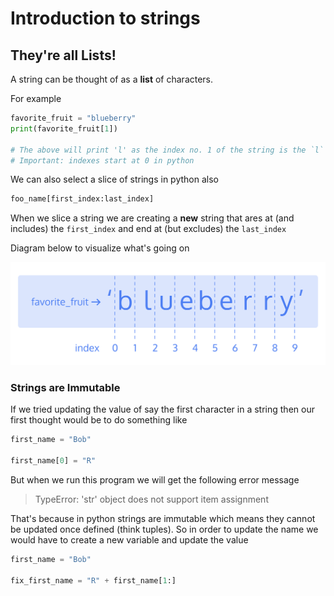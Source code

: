 # Introduction to strings

## They're all Lists!

A string can be thought of as a **list** of characters.

For example

```python
favorite_fruit = "blueberry"
print(favorite_fruit[1])

# The above will print 'l' as the index no. 1 of the string is the `l` character
# Important: indexes start at 0 in python
```

We can also select a slice of strings in python also

```python
foo_name[first_index:last_index]
```

When we slice a string we are creating a **new** string that ares at (and includes) the `first_index` and end at (but excludes) the `last_index`

Diagram below to visualize what's going on

![favorite_fruit string indexes](images/string-index.svg?raw=true 'Favorite Fruit String Indexes')

### Strings are Immutable

If we tried updating the value of say the first character in a string then our first thought would be to do something like

```python
first_name = "Bob"

first_name[0] = "R"
```

But when we run this program we will get the following error message

> TypeError: 'str' object does not support item assignment

That's because in python strings are immutable which means they cannot be updated once defined (think tuples). So in order to update the name we would have to create a new variable and update the value

```python
first_name = "Bob"

fix_first_name = "R" + first_name[1:]
```
